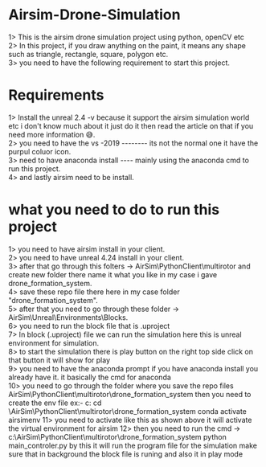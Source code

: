 # Airsim-Drone-Simulation
1> This is the airsim drone simulation project using python, openCV etc <br>
2> In this project, if you draw anything on the paint, it means any shape such as triangle, rectangle, square, polygon etc. <br>
3> you need to have the following requirement to start this project. <br>

# Requirements
1> Install the unreal 2.4 -v because it support the airsim simulation world etc i don't know much about it just do it then read the article on that if you need more information 😅. <br>
2> you need to have the vs -2019 -------- its not the normal one it have the purpul coluor icon. <br>
3> need to have anaconda install ---- mainly using the anaconda cmd to run this project. <br>
4> and lastly airsim need to be install. <br>

# what you need to do to run this project 
1> you need to have airsim install in your client. <br>
2> you need to have unreal 4.24 install in your client. <br>
3> after that go through this folters -> AirSim\PythonClient\multirotor and create new folder there name it what you like in my case i gave drone_formation_system. <br>
4> save these repo file there here in my case folder "drone_formation_system". <br>
5> after that you need to go through these folder -> AirSim\Unreal\Environments\Blocks. <br>
6> you need to run the block file that is .uproject <br>
7> In block (.uproject) file we can run the simulation here this is unreal environment for simulation. <br> 
8> to start the simulation there is play button on the right top side click on that button it will show for play <br>
9> you need to have the anaconda prompt if you have anaconda install you already have it. it basically the cmd for anaconda <br>
10> you need to go through the folder where you save the repo files AirSim\PythonClient\multirotor\drone_formation_system then you need to create the env file ex:- c: cd \AirSim\PythonClient\multirotor\drone_formation_system  conda activate airsimenv 
11> you need to activate like this as shown above it will activate the virtual environment for airsim
12> then you need to run the cmd ->  c:\AirSim\PythonClient\multirotor\drone_formation_system python main_controler.py by this it will run the program file for the simulation make sure that in background the block file is runing and also it in play mode 
